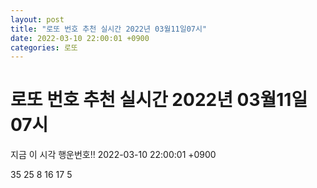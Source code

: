 ```yaml
---
layout: post
title: "로또 번호 추천 실시간 2022년 03월11일07시"
date: 2022-03-10 22:00:01 +0900
categories: 로또
---
```


# 로또 번호 추천 실시간 2022년 03월11일07시

지금 이 시각 행운번호!! 2022-03-10 22:00:01 +0900

 35  25  8  16  17  5 

